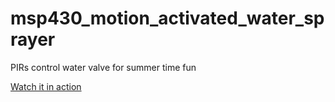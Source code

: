 msp430_motion_activated_water_sprayer
=====================================

PIRs control water valve for summer time fun

[Watch it in action](https://www.youtube.com/watch?v=M9Y-2VA9d-4)
